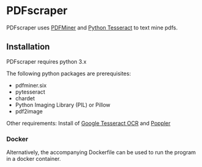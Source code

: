 # **PDFscraper**


PDFscraper uses [PDFMiner](https://github.com/pdfminer/pdfminer.six) and [Python Tesseract](https://github.com/madmaze/pytesseract) to text mine pdfs.


## **Installation**

PDFscraper requires python 3.x

The following python packages are prerequisites:
- pdfminer.six
- pytesseract
- chardet
- Python Imaging Library (PIL) or Pillow
- pdf2image

Other requirements:
Install of [Google Tesseract OCR](https://github.com/tesseract-ocr/tesseract) and [Poppler](https://github.com/danigm/poppler)

### **Docker**
Alternatively, the accompanying Dockerfile can be used to run the program in a docker container.
